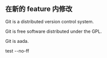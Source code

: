 ## 在新的 feature 内修改

Git is a distributed version control system.

Git is free software distributed under the GPL.

Git is aada.

test --no-ff
